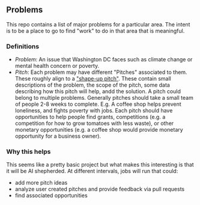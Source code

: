 ## Problems
This repo contains a list of major problems for a particular area. The intent is to be a place to go to find "work" to do in that area that is meaningful.

### Definitions
- *Problem*: An issue that Washington DC faces such as climate change or mental health concern or poverty.
- *Pitch*: Each problem may have different "Pitches" associated to them. These roughly align to a ["shape-up pitch"](https://basecamp.com/shapeup). These contain small descriptions of the problem, the scope of the pitch, some data describing how this pitch will help, andd the solution. A pitch could belong to multiple problems. Generally pitches should take a small team of people 2-8 weeks to complete. E.g. A coffee shop helps prevent loneliness, and fights poverty with jobs. Each pitch should have opportunities to help people find grants, competitions (e.g. a competition for how to grow tomatoes with less waste), or other monetary opportunities (e.g. a coffee shop would provide monetary opportunity for a business owner).

### Why this helps
This seems like a pretty basic project but what makes this interesting is that it will be AI shepherded. At different intervals, jobs will run that could:
- add more pitch ideas
- analyze user created pitches and provide feedback via pull requests
- find associated opportunities
